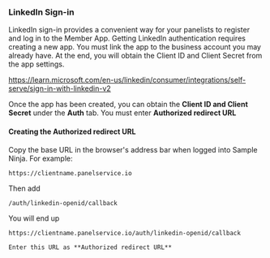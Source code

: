 ### LinkedIn Sign-in

LinkedIn sign-in provides a convenient way for your panelists to register and log in to the Member App. Getting LinkedIn authentication requires creating a new app. You must link the app to the business account you may already have. At the end, you will obtain the Client ID and Client Secret from the app settings.

https://learn.microsoft.com/en-us/linkedin/consumer/integrations/self-serve/sign-in-with-linkedin-v2

Once the app has been created, you can obtain the **Client ID and Client Secret** under the **Auth** tab. You must enter **Authorized redirect URL**

#### Creating the Authorized redirect URL

Copy the base URL in the browser's address bar when logged into Sample Ninja. For example:
```
https://clientname.panelservice.io
```
Then add
```
/auth/linkedin-openid/callback
```
You will end up 
```
https://clientname.panelservice.io/auth/linkedin-openid/callback

Enter this URL as **Authorized redirect URL**
